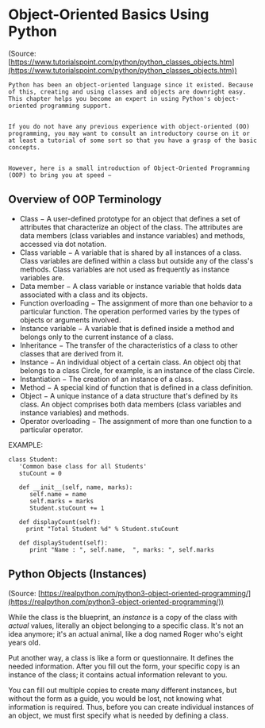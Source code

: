 

# Object-Oriented Basics Using Python

(Source: [https://www.tutorialspoint.com/python/python_classes_objects.htm](https://www.tutorialspoint.com/python/python_classes_objects.htm))


    Python has been an object-oriented language since it existed. Because of this, creating and using classes and objects are downright easy. This chapter helps you become an expert in using Python's object-oriented programming support.


    If you do not have any previous experience with object-oriented (OO) programming, you may want to consult an introductory course on it or at least a tutorial of some sort so that you have a grasp of the basic concepts.


    However, here is a small introduction of Object-Oriented Programming (OOP) to bring you at speed −


## Overview of OOP Terminology



*   Class − A user-defined prototype for an object that defines a set of attributes that characterize an object of the class. The attributes are data members (class variables and instance variables) and methods, accessed via dot notation.
*   Class variable − A variable that is shared by all instances of a class. Class variables are defined within a class but outside any of the class's methods. Class variables are not used as frequently as instance variables are.
*   Data member − A class variable or instance variable that holds data associated with a class and its objects.
*   Function overloading − The assignment of more than one behavior to a particular function. The operation performed varies by the types of objects or arguments involved.
*   Instance variable − A variable that is defined inside a method and belongs only to the current instance of a class.
*   Inheritance − The transfer of the characteristics of a class to other classes that are derived from it.
*   Instance − An individual object of a certain class. An object obj that belongs to a class Circle, for example, is an instance of the class Circle.
*   Instantiation − The creation of an instance of a class.
*   Method − A special kind of function that is defined in a class definition.
*   Object − A unique instance of a data structure that's defined by its class. An object comprises both data members (class variables and instance variables) and methods.
*   Operator overloading − The assignment of more than one function to a particular operator.

EXAMPLE: 


```
class Student:
   'Common base class for all Students'
   stuCount = 0

   def __init__(self, name, marks):
      self.name = name
      self.marks = marks
      Student.stuCount += 1
   
   def displayCount(self):
     print "Total Student %d" % Student.stuCount

   def displayStudent(self):
      print "Name : ", self.name,  ", marks: ", self.marks
```



## **Python Objects (Instances)**

(Source: [https://realpython.com/python3-object-oriented-programming/](https://realpython.com/python3-object-oriented-programming/))

While the class is the blueprint, an _instance_ is a copy of the class with _actual_ values, literally an object belonging to a specific class. It's not an idea anymore; it's an actual animal, like a dog named Roger who's eight years old.

Put another way, a class is like a form or questionnaire. It defines the needed information. After you fill out the form, your specific copy is an instance of the class; it contains actual information relevant to you.

You can fill out multiple copies to create many different instances, but without the form as a guide, you would be lost, not knowing what information is required. Thus, before you can create individual instances of an object, we must first specify what is needed by defining a class.

